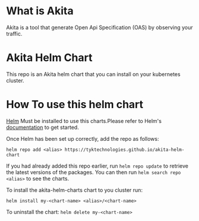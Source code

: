 # What is Akita 

Akita is a tool that generate Open Api Specification (OAS) by observing your traffic.

# Akita Helm Chart

This repo is an  Akita helm chart that you can install on your kubernetes cluster.

# How To use this helm chart

 [Helm](https://helm.sh) Must be installed to use this charts.Please refer to
 Helm's [documentation](https://helm.sh/docs) to get started.

Once Helm has been set up correctly, add the repo as follows:

`helm repo add <alias> https://tyktechnologies.github.io/akita-helm-chart`

If you had already added this repo earlier, run `helm repo update` to retrieve
 the latest versions of the packages.  You can then run `helm search repo
 <alias>` to see the charts.

To install the akita-helm-charts chart  to you cluster run:

`helm install my-<chart-name> <alias>/<chart-name>`

To uninstall the chart:
`helm delete my-<chart-name>`